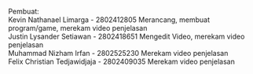 Pembuat:<br>
Kevin Nathanael Limarga - 2802412805 Merancang, membuat program/game, merekam video penjelasan<br>
Justin Lysander Setiawan - 2802418651 Mengedit Video, merekam video penjelasan<br>
Muhammad Nizham Irfan - 2802525230 Merekam video penjelasan<br>
Felix Christian Tedjawidjaja - 2802409035 Merekam video penjelasan<br>
